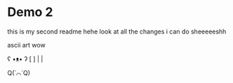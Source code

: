 # Demo 2

this is my second readme hehe
look at all the changes i can do sheeeeeshh

ascii art wow 

ʕ •ᴥ• ʔ	
[     ]
  | |

Q(`⌒´Q)
